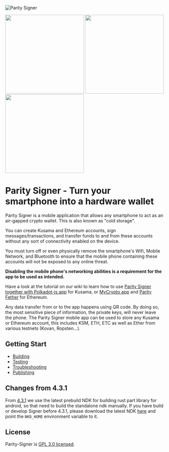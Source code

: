 ![Parity Signer](https://wiki.parity.io/images/logo-parity-signer.jpg)

[<img src="./res/github-badge.png" width="250"/>](https://github.com/paritytech/parity-signer/releases/)
[<img src="./res/google-play-badge.png" width="250"/>](https://play.google.com/store/apps/details?id=io.parity.signer)
[<img src="./res/app-store-badge.png" width="250"/>](https://itunes.apple.com/us/app/parity-signer/id1218174838)

# Parity Signer - Turn your smartphone into a hardware wallet

Parity Signer is a mobile application that allows any smartphone to act as an air-gapped crypto wallet. This is also known as "cold storage".

You can create Kusama and Ethereum accounts, sign messages/transactions, and transfer funds to and from these accounts without any sort of connectivity enabled on the device.

You must turn off or even physically remove the smartphone's Wifi, Mobile Network, and Bluetooth to ensure that the mobile phone containing these accounts will not be exposed to any online threat.

**Disabling the mobile phone's networking abilities is a requirement for the app to be used as intended.**

Have a look at the tutorial on our wiki to learn how to use [Parity Signer together with Polkadot-js app](https://wiki.parity.io/Parity-Signer-Mobile-App-Apps-Kusama-tutorial) for Kusama,  or [MyCrypto app](https://wiki.parity.io/Parity-Signer-Mobile-App-MyCrypto-tutorial) and [Parity Fether](https://wiki.parity.io/Parity-Signer-Mobile-App-Fether-tutorial) for Ethereum.

Any data transfer from or to the app happens using QR code. By doing so, the most sensitive piece of information, the private keys, will never leave the phone. The Parity Signer mobile app can be used to store any Kusama or Ethereum account, this includes KSM, ETH, ETC as well as Ether from various testnets (Kovan, Ropsten...).

## Getting Start

- [Building](https://github.com/paritytech/parity-signer/wiki/Building)
- [Testing](https://github.com/paritytech/parity-signer/wiki/Testing)
- [Troubleshooting](https://github.com/paritytech/parity-signer/wiki/Troubleshooting)
- [Publishing](https://github.com/paritytech/parity-signer/wiki/Publishing)

## Changes from 4.3.1
From [4.3.1](https://github.com/paritytech/parity-signer/commit/ea5786c85661d9b176795b9386af640b3e73aff3) we use the latest prebuild NDK for building rust part library for android, so that need to build the standalone ndk manually. If you have build or develop Signer before 4.3.1, please download the latest NDK [here](https://developer.android.com/ndk/downloads) and point the `NKD_HOME` environment variable to it.

## License

Parity-Signer is [GPL 3.0 licensed](LICENSE).
